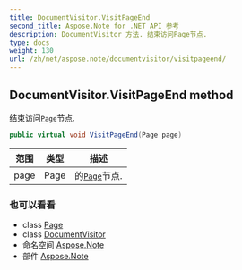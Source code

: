 ```yaml
---
title: DocumentVisitor.VisitPageEnd
second_title: Aspose.Note for .NET API 参考
description: DocumentVisitor 方法. 结束访问Page节点.
type: docs
weight: 130
url: /zh/net/aspose.note/documentvisitor/visitpageend/
---
```

## DocumentVisitor.VisitPageEnd method

结束访问[`Page`](../../page/)节点.

```csharp
public virtual void VisitPageEnd(Page page)
```

| 范围 | 类型 | 描述 |
| --- | --- | --- |
| page | Page | 的[`Page`](../../page/)节点. |

### 也可以看看

* class [Page](../../page/)
* class [DocumentVisitor](../)
* 命名空间 [Aspose.Note](../../documentvisitor/)
* 部件 [Aspose.Note](../../../)


